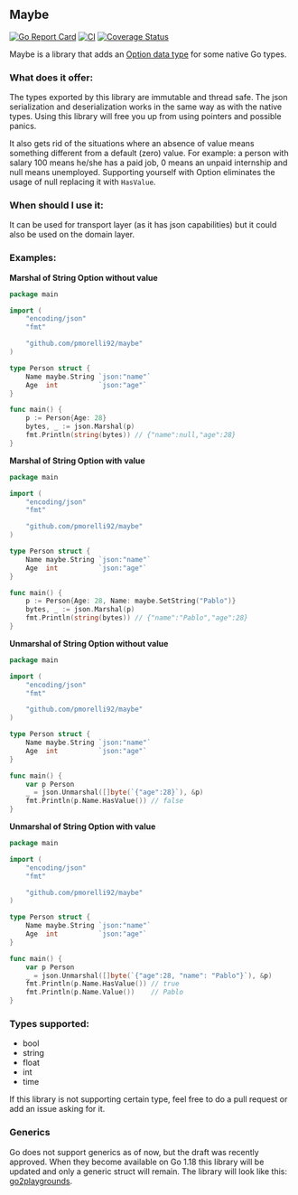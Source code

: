 ## Maybe

[![Go Report Card](https://goreportcard.com/badge/github.com/pmorelli92/maybe)](https://goreportcard.com/report/github.com/pmorelli92/maybe)
[![CI](https://github.com/pmorelli92/maybe/actions/workflows/ci.yml/badge.svg?branch=main)](https://github.com/pmorelli92/maybe/actions/workflows/ci.yml)
[![Coverage Status](https://coveralls.io/repos/github/pmorelli92/maybe/badge.svg?branch=main)](https://coveralls.io/github/pmorelli92/maybe?branch=main)

Maybe is a library that adds an [Option data type](https://en.wikipedia.org/wiki/Option_type) for some native Go types.

### What does it offer:

The types exported by this library are immutable and thread safe. The json serialization and deserialization works in the same way as with the native types. Using this library will free you up from using pointers and possible panics.

It also gets rid of the situations where an absence of value means something different from a default (zero) value. For example: a person with salary 100 means he/she has a paid job, 0 means an unpaid internship and null means unemployed. Supporting yourself with Option eliminates the usage of null replacing it with `HasValue`.


### When should I use it:

It can be used for transport layer (as it has json capabilities) but it could also be used on the domain layer.

### Examples:

**Marshal of String Option without value**

```go
package main

import (
	"encoding/json"
	"fmt"

	"github.com/pmorelli92/maybe"
)

type Person struct {
	Name maybe.String `json:"name"`
	Age  int          `json:"age"`
}

func main() {
	p := Person{Age: 28}
	bytes, _ := json.Marshal(p)
	fmt.Println(string(bytes)) // {"name":null,"age":28}
}
```

**Marshal of String Option with value**

```go
package main

import (
	"encoding/json"
	"fmt"

	"github.com/pmorelli92/maybe"
)

type Person struct {
	Name maybe.String `json:"name"`
	Age  int          `json:"age"`
}

func main() {
	p := Person{Age: 28, Name: maybe.SetString("Pablo")}
	bytes, _ := json.Marshal(p)
	fmt.Println(string(bytes)) // {"name":"Pablo","age":28}
}
```

**Unmarshal of String Option without value**

```go
package main

import (
	"encoding/json"
	"fmt"

	"github.com/pmorelli92/maybe"
)

type Person struct {
	Name maybe.String `json:"name"`
	Age  int          `json:"age"`
}

func main() {
	var p Person
	_ = json.Unmarshal([]byte(`{"age":28}`), &p)
	fmt.Println(p.Name.HasValue()) // false
}
```


**Unmarshal of String Option with value**

```go
package main

import (
	"encoding/json"
	"fmt"

	"github.com/pmorelli92/maybe"
)

type Person struct {
	Name maybe.String `json:"name"`
	Age  int          `json:"age"`
}

func main() {
	var p Person
	_ = json.Unmarshal([]byte(`{"age":28, "name": "Pablo"}`), &p)
	fmt.Println(p.Name.HasValue()) // true
	fmt.Println(p.Name.Value())    // Pablo
}
```

### Types supported:

- bool
- string
- float
- int
- time

If this library is not supporting certain type, feel free to do a pull request or add an issue asking for it.

### Generics

Go does not support generics as of now, but the draft was recently approved. When they become available on Go 1.18 this library will be updated and only a generic struct will remain.
The library will look like this: [go2playgrounds](https://go2goplay.golang.org/p/YBqR5GX7N6m).
